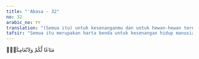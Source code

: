 ```yaml
---
title: "'Abasa - 32"
no: 32
arabic_no: ٣٢
translation: "(Semua itu) untuk kesenanganmu dan untuk hewan-hewan ternakmu."
tafsir: "Semua itu merupakan harta benda untuk kesenangan hidup manusia, dan merupakan makanan baginya dan bagi ternaknya."
---
```


مَتَاعًا لَّكُمْ وَلِاَنْعَامِكُمْۗ
